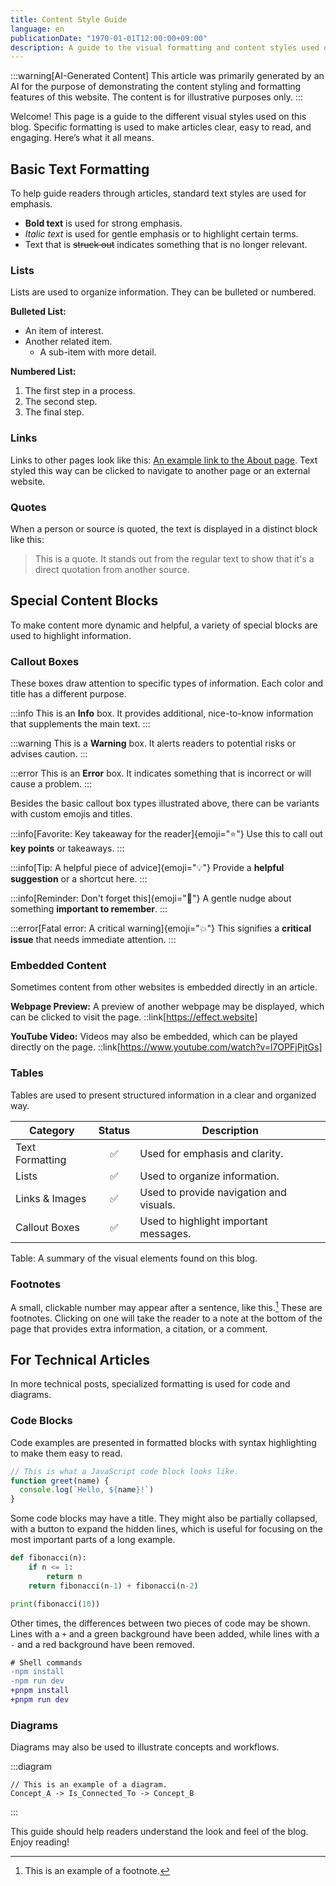 ```yaml
---
title: Content Style Guide
language: en
publicationDate: "1970-01-01T12:00:00+09:00"
description: A guide to the visual formatting and content styles used on this blog.
---
```


:::warning[AI-Generated Content]
This article was primarily generated by an AI for the purpose of demonstrating the content styling and formatting features of this website. The content is for illustrative purposes only.
:::

Welcome! This page is a guide to the different visual styles used on this blog. Specific formatting is used to make articles clear, easy to read, and engaging. Here’s what it all means.

## Basic Text Formatting

To help guide readers through articles, standard text styles are used for emphasis.

- **Bold text** is used for strong emphasis.
- _Italic text_ is used for gentle emphasis or to highlight certain terms.
- Text that is ~~struck out~~ indicates something that is no longer relevant.

### Lists

Lists are used to organize information. They can be bulleted or numbered.

**Bulleted List:**

- An item of interest.
- Another related item.
  - A sub-item with more detail.

**Numbered List:**

1. The first step in a process.
2. The second step.
3. The final step.

### Links

Links to other pages look like this: [An example link to the About page](/about). Text styled this way can be clicked to navigate to another page or an external website.

### Quotes

When a person or source is quoted, the text is displayed in a distinct block like this:

> This is a quote. It stands out from the regular text to show that it's a direct quotation from another source.

## Special Content Blocks

To make content more dynamic and helpful, a variety of special blocks are used to highlight information.

### Callout Boxes

These boxes draw attention to specific types of information. Each color and title has a different purpose.

:::info
This is an **Info** box. It provides additional, nice-to-know information that supplements the main text.
:::

:::warning
This is a **Warning** box. It alerts readers to potential risks or advises caution.
:::

:::error
This is an **Error** box. It indicates something that is incorrect or will cause a problem.
:::

Besides the basic callout box types illustrated above, there can be variants with custom emojis and titles.

:::info[Favorite: Key takeaway for the reader]{emoji="⭐"}
Use this to call out **key points** or takeaways.
:::

:::info[Tip: A helpful piece of advice]{emoji="💡"}
Provide a **helpful suggestion** or a shortcut here.
:::

:::info[Reminder: Don't forget this]{emoji="📌"}
A gentle nudge about something **important to remember**.
:::

:::error[Fatal error: A critical warning]{emoji="💥"}
This signifies a **critical issue** that needs immediate attention.
:::

### Embedded Content

Sometimes content from other websites is embedded directly in an article.

**Webpage Preview:**
A preview of another webpage may be displayed, which can be clicked to visit the page.
::link[https://effect.website]

**YouTube Video:**
Videos may also be embedded, which can be played directly on the page.
::link[https://www.youtube.com/watch?v=l7OPFjPjtGs]

### Tables

Tables are used to present structured information in a clear and organized way.

| Category        | Status | Description                             |
| --------------- | :----: | --------------------------------------- |
| Text Formatting |   ✅   | Used for emphasis and clarity.          |
| Lists           |   ✅   | Used to organize information.           |
| Links & Images  |   ✅   | Used to provide navigation and visuals. |
| Callout Boxes   |   ✅   | Used to highlight important messages.   |

Table: A summary of the visual elements found on this blog.

### Footnotes

A small, clickable number may appear after a sentence, like this.[^1] These are footnotes. Clicking on one will take the reader to a note at the bottom of the page that provides extra information, a citation, or a comment.

[^1]: This is an example of a footnote.

## For Technical Articles

In more technical posts, specialized formatting is used for code and diagrams.

### Code Blocks

Code examples are presented in formatted blocks with syntax highlighting to make them easy to read.

```javascript
// This is what a JavaScript code block looks like.
function greet(name) {
  console.log(`Hello, ${name}!`)
}
```

Some code blocks may have a title. They might also be partially collapsed, with a button to expand the hidden lines, which is useful for focusing on the most important parts of a long example.

```python collapse={2-4} title="Python example"
def fibonacci(n):
    if n <= 1:
        return n
    return fibonacci(n-1) + fibonacci(n-2)

print(fibonacci(10))
```

Other times, the differences between two pieces of code may be shown. Lines with a `+` and a green background have been added, while lines with a `-` and a red background have been removed.

```diff lang="bash"
# Shell commands
-npm install
-npm run dev
+pnpm install
+pnpm run dev
```

### Diagrams

Diagrams may also be used to illustrate concepts and workflows.

:::diagram

```d2
// This is an example of a diagram.
Concept_A -> Is_Connected_To -> Concept_B
```

:::

This guide should help readers understand the look and feel of the blog. Enjoy reading!
